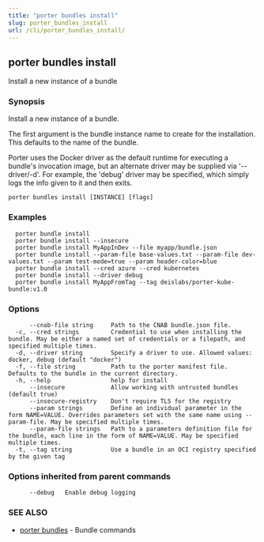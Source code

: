 ```yaml
---
title: "porter bundles install"
slug: porter_bundles_install
url: /cli/porter_bundles_install/
---
```

## porter bundles install

Install a new instance of a bundle

### Synopsis

Install a new instance of a bundle.

The first argument is the bundle instance name to create for the installation. This defaults to the name of the bundle. 

Porter uses the Docker driver as the default runtime for executing a bundle's invocation image, but an alternate driver may be supplied via '--driver/-d'.
For example, the 'debug' driver may be specified, which simply logs the info given to it and then exits.

```
porter bundles install [INSTANCE] [flags]
```

### Examples

```
  porter bundle install
  porter bundle install --insecure
  porter bundle install MyAppInDev --file myapp/bundle.json
  porter bundle install --param-file base-values.txt --param-file dev-values.txt --param test-mode=true --param header-color=blue
  porter bundle install --cred azure --cred kubernetes
  porter bundle install --driver debug
  porter bundle install MyAppFromTag --tag deislabs/porter-kube-bundle:v1.0

```

### Options

```
      --cnab-file string     Path to the CNAB bundle.json file.
  -c, --cred strings         Credential to use when installing the bundle. May be either a named set of credentials or a filepath, and specified multiple times.
  -d, --driver string        Specify a driver to use. Allowed values: docker, debug (default "docker")
  -f, --file string          Path to the porter manifest file. Defaults to the bundle in the current directory.
  -h, --help                 help for install
      --insecure             Allow working with untrusted bundles (default true)
      --insecure-registry    Don't require TLS for the registry
      --param strings        Define an individual parameter in the form NAME=VALUE. Overrides parameters set with the same name using --param-file. May be specified multiple times.
      --param-file strings   Path to a parameters definition file for the bundle, each line in the form of NAME=VALUE. May be specified multiple times.
  -t, --tag string           Use a bundle in an OCI registry specified by the given tag
```

### Options inherited from parent commands

```
      --debug   Enable debug logging
```

### SEE ALSO

* [porter bundles](/cli/porter_bundles/)	 - Bundle commands

